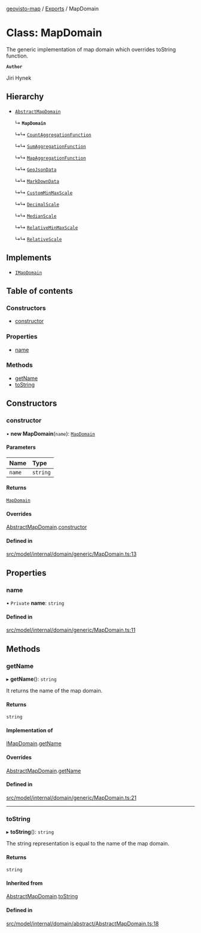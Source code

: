 [geovisto-map](../README.md) / [Exports](../modules.md) / MapDomain

# Class: MapDomain

The generic implementation of map domain which overrides toString function.

**`Author`**

Jiri Hynek

## Hierarchy

- [`AbstractMapDomain`](AbstractMapDomain.md)

  ↳ **`MapDomain`**

  ↳↳ [`CountAggregationFunction`](CountAggregationFunction.md)

  ↳↳ [`SumAggregationFunction`](SumAggregationFunction.md)

  ↳↳ [`MapAggregationFunction`](MapAggregationFunction.md)

  ↳↳ [`GeoJsonData`](GeoJsonData.md)

  ↳↳ [`MarkDownData`](MarkDownData.md)

  ↳↳ [`CustomMinMaxScale`](CustomMinMaxScale.md)

  ↳↳ [`DecimalScale`](DecimalScale.md)

  ↳↳ [`MedianScale`](MedianScale.md)

  ↳↳ [`RelativeMinMaxScale`](RelativeMinMaxScale.md)

  ↳↳ [`RelativeScale`](RelativeScale.md)

## Implements

- [`IMapDomain`](../interfaces/IMapDomain.md)

## Table of contents

### Constructors

- [constructor](MapDomain.md#constructor)

### Properties

- [name](MapDomain.md#name)

### Methods

- [getName](MapDomain.md#getname)
- [toString](MapDomain.md#tostring)

## Constructors

### constructor

• **new MapDomain**(`name`): [`MapDomain`](MapDomain.md)

#### Parameters

| Name | Type |
| :------ | :------ |
| `name` | `string` |

#### Returns

[`MapDomain`](MapDomain.md)

#### Overrides

[AbstractMapDomain](AbstractMapDomain.md).[constructor](AbstractMapDomain.md#constructor)

#### Defined in

[src/model/internal/domain/generic/MapDomain.ts:13](https://github.com/geovisto/geovisto-map/blob/e22d774889dbc28cc1ec62933ecf6bab6690f172/src/model/internal/domain/generic/MapDomain.ts#L13)

## Properties

### name

• `Private` **name**: `string`

#### Defined in

[src/model/internal/domain/generic/MapDomain.ts:11](https://github.com/geovisto/geovisto-map/blob/e22d774889dbc28cc1ec62933ecf6bab6690f172/src/model/internal/domain/generic/MapDomain.ts#L11)

## Methods

### getName

▸ **getName**(): `string`

It returns the name of the map domain.

#### Returns

`string`

#### Implementation of

[IMapDomain](../interfaces/IMapDomain.md).[getName](../interfaces/IMapDomain.md#getname)

#### Overrides

[AbstractMapDomain](AbstractMapDomain.md).[getName](AbstractMapDomain.md#getname)

#### Defined in

[src/model/internal/domain/generic/MapDomain.ts:21](https://github.com/geovisto/geovisto-map/blob/e22d774889dbc28cc1ec62933ecf6bab6690f172/src/model/internal/domain/generic/MapDomain.ts#L21)

___

### toString

▸ **toString**(): `string`

The string representation is equal to the name of the map domain.

#### Returns

`string`

#### Inherited from

[AbstractMapDomain](AbstractMapDomain.md).[toString](AbstractMapDomain.md#tostring)

#### Defined in

[src/model/internal/domain/abstract/AbstractMapDomain.ts:18](https://github.com/geovisto/geovisto-map/blob/e22d774889dbc28cc1ec62933ecf6bab6690f172/src/model/internal/domain/abstract/AbstractMapDomain.ts#L18)
